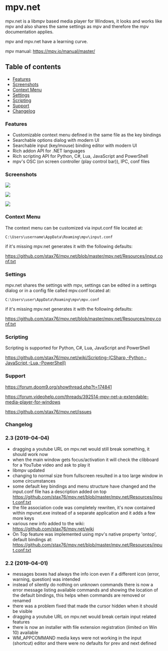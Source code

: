 # mpv.net

mpv.net is a libmpv based media player for Windows, it looks and works like mpv and also shares the same settings as mpv and therefore the mpv documentation applies.

mpv and mpv.net have a learning curve.

mpv manual: <https://mpv.io/manual/master/>

Table of contents
-----------------

- [Features](#features)
- [Screenshots](#screenshots)
- [Context Menu](#context-menu)
- [Settings](#settings)
- [Scripting](#scripting)
- [Support](#support)
- [Changelog](#changelog)

### Features

- Customizable context menu defined in the same file as the key bindings
- Searchable options dialog with modern UI
- Searchable input (key/mouse) binding editor with modern UI
- Rich addon API for .NET languages
- Rich scripting API for Python, C#, Lua, JavaScript and PowerShell
- mpv's OSC (on screen controller (play control bar)), IPC, conf files

### Screenshots

![](https://raw.githubusercontent.com/stax76/mpv.net/master/screenshots/mpvnet.png)

![](https://raw.githubusercontent.com/stax76/mpv.net/master/screenshots/mpvConfEdit.png)

![](https://raw.githubusercontent.com/stax76/mpv.net/master/screenshots/mpvInputEdit.png)

### Context Menu

The context menu can be customized via input.conf file located at:
```
C:\Users\username\AppData\Roaming\mpv\input.conf
```
if it's missing mpv.net generates it with the following defaults:

<https://github.com/stax76/mpv.net/blob/master/mpv.net/Resources/input.conf.txt>

### Settings

mpv.net shares the settings with mpv, settings can be edited in a settings dialog or in a config file called mpv.conf located at:
```
C:\Users\user\AppData\Roaming\mpv\mpv.conf
```
if it's missing mpv.net generates it with the following defaults:

<https://github.com/stax76/mpv.net/blob/master/mpv.net/Resources/mpv.conf.txt>

### Scripting

Scripting is supported for Python, C#, Lua, JavaScript and PowerShell

https://github.com/stax76/mpv.net/wiki/Scripting-(CSharp,-Python,-JavaScript,-Lua,-PowerShell)

### Support

<https://forum.doom9.org/showthread.php?t=174841>

<https://forum.videohelp.com/threads/392514-mpv-net-a-extendable-media-player-for-windows>

<https://github.com/stax76/mpv.net/issues>

### Changelog

### 2.3 (2019-04-04)

- dragging a youtube URL on mpv.net would still break something, it should work now
- when the main window gets focus/activation it will check the clibboard for a YouTube video and ask to play it
- libmpv updated
- changing to normal size from fullscreen resulted in a too large window in some circumstances
- some default key bindings and menu structure have changed and the input.conf file has a description added on top <https://github.com/stax76/mpv.net/blob/master/mpv.net/Resources/input.conf.txt>
- the file association code was completely rewriten, it's now contained within mpvnet.exe instead of a separate application and it adds a few more keys
- various new info added to the wiki: <https://github.com/stax76/mpv.net/wiki>
- On Top feature was implemented using mpv's native property 'ontop', default bindings at: <https://github.com/stax76/mpv.net/blob/master/mpv.net/Resources/input.conf.txt>

### 2.2 (2019-04-01)

- messages boxes had always the info icon even if a different icon (error, warning, question) was intended
- instead of silently do nothing on unknown commands there is now a error message listing available commands and showing the location of the default bindings, this helps when commands are removed or renamed
- there was a problem fixed that made the cursor hidden when it should be visible
- dragging a youtube URL on mpv.net would break certain input related features
- there is now an installer with file extension registration (limited on Win 10) available
- WM_APPCOMMAND media keys were not working in the input (shortcut) editor and there were no defaults for prev and next defined